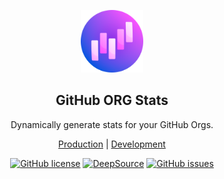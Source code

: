 <p align="center">

<img src="./logo.png" width="100px" height="auto" /> 

<br>
<h2 align="center">GitHub ORG Stats</h2>

<p align="center">Dynamically generate stats for your GitHub Orgs.</p>

<p align="center">
<a href="https://github-org-stats.deta.dev/">Production</a> | <a href="https://github-org-stats-development.deta.dev/">Development</a>
</p>

<p align="center">
<a href="https://github.com/Souvikns/github-org-stats/blob/main/LICENSE"><img alt="GitHub license" src="https://img.shields.io/github/license/Souvikns/github-org-stats"></a>
<a href="https://deepsource.io/gh/Souvikns/github-org-stats/?ref=repository-badge}" target="_blank"><img alt="DeepSource" title="DeepSource" src="https://deepsource.io/gh/Souvikns/github-org-stats.svg/?label=active+issues&show_trend=true&token=NoVoVaKBg5Oj29c0LEfusciM"/></a>
<a href="https://github.com/Souvikns/github-org-stats/issues"><img alt="GitHub issues" src="https://img.shields.io/github/issues/Souvikns/github-org-stats"></a>

</p>

</p>



